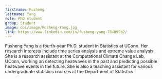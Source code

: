 ```yaml
---
firstname: Fusheng
lastname: Yang
role: PhD student
group: Student
image: doc/image/Fusheng-Yang.jpg
link: https://www.linkedin.com/in/fusheng-yang-784099b2/
---
```


Fusheng Yang is a fourth-year Ph.D. student in Statistics at UConn.
Her research interests include time series analysis and extreme value
analysis. She is a research assistant at the Computational Climate
Change Lab, UConn, working on detecting heatwaves in the past and
predicting possible heatwave events in the future. She is also a
teaching assistant for various undergraduate statistics courses at the
Department of Statistics.



